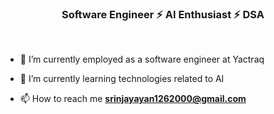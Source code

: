 <h3 align="center"> Software Engineer ⚡ AI Enthusiast ⚡ DSA </h3>

<br>

- 🔭 I’m currently employed as a software engineer at Yactraq

- 🌱 I’m currently learning technologies related to AI

- 📫 How to reach me **srinjayayan1262000@gmail.com**
